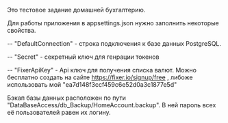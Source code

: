 Это тестовое задание домашней бухгалтерию.

Для работы приложения в appsettings.json нужно заполнить некоторые свойства.

 -- "DefaultConnection" - строка подключения к базе данных PostgreSQL.
 
 -- "Secret" - секретный ключ для генрации токенов
 
 -- "FixerApiKey" - Api ключ для получения списка валют.
     Можно бесплатно создать на сайте https://fixer.io/signup/free , либоже использовать мой "ea7d148f3ccf459c6e52d0a3c1877e5d"

Бэкап базы данных расположен по пути "DataBaseAccess/db_Backup/HomeAccount.backup".
В ней пароль всех её пользователей равен их логину.
